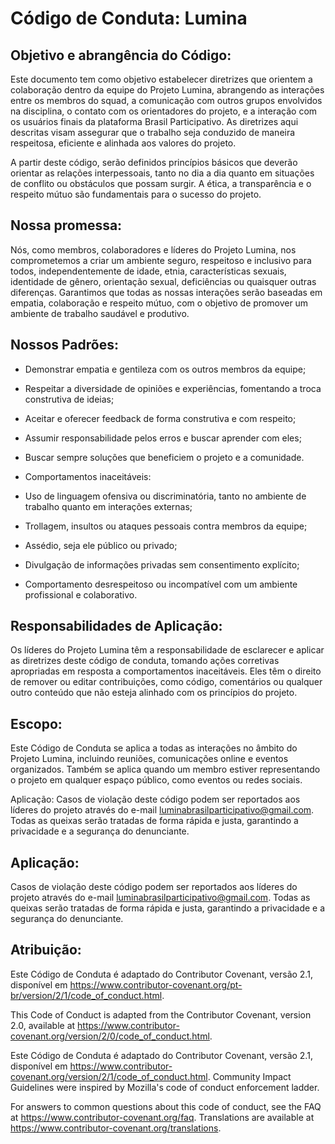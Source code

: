 # Código de Conduta: Lumina

## Objetivo e abrangência do Código:
Este documento tem como objetivo estabelecer diretrizes que orientem a colaboração dentro da equipe do Projeto Lumina, abrangendo as interações entre os membros do squad, a comunicação com outros grupos envolvidos na disciplina, o contato com os orientadores do projeto, e a interação com os usuários finais da plataforma Brasil Participativo. As diretrizes aqui descritas visam assegurar que o trabalho seja conduzido de maneira respeitosa, eficiente e alinhada aos valores do projeto.

A partir deste código, serão definidos princípios básicos que deverão orientar as relações interpessoais, tanto no dia a dia quanto em situações de conflito ou obstáculos que possam surgir. A ética, a transparência e o respeito mútuo são fundamentais para o sucesso do projeto.

## Nossa promessa:
Nós, como membros, colaboradores e líderes do Projeto Lumina, nos comprometemos a criar um ambiente seguro, respeitoso e inclusivo para todos, independentemente de idade, etnia, características sexuais, identidade de gênero, orientação sexual, deficiências ou quaisquer outras diferenças. Garantimos que todas as nossas interações serão baseadas em empatia, colaboração e respeito mútuo, com o objetivo de promover um ambiente de trabalho saudável e produtivo.


## Nossos Padrões:

* Demonstrar empatia e gentileza com os outros membros da equipe;
* Respeitar a diversidade de opiniões e experiências, fomentando a troca construtiva de ideias;
* Aceitar e oferecer feedback de forma construtiva e com respeito;
* Assumir responsabilidade pelos erros e buscar aprender com eles;
* Buscar sempre soluções que beneficiem o projeto e a comunidade.
  
* Comportamentos inaceitáveis:

* Uso de linguagem ofensiva ou discriminatória, tanto no ambiente de trabalho quanto em interações externas;
* Trollagem, insultos ou ataques pessoais contra membros da equipe;
* Assédio, seja ele público ou privado;
* Divulgação de informações privadas sem consentimento explícito;
* Comportamento desrespeitoso ou incompatível com um ambiente profissional e colaborativo.

## Responsabilidades de Aplicação:

Os líderes do Projeto Lumina têm a responsabilidade de esclarecer e aplicar as diretrizes deste código de conduta, tomando ações corretivas apropriadas em resposta a comportamentos inaceitáveis. Eles têm o direito de remover ou editar contribuições, como código, comentários ou qualquer outro conteúdo que não esteja alinhado com os princípios do projeto.


## Escopo:

Este Código de Conduta se aplica a todas as interações no âmbito do Projeto Lumina, incluindo reuniões, comunicações online e eventos organizados. Também se aplica quando um membro estiver representando o projeto em qualquer espaço público, como eventos ou redes sociais.

Aplicação: Casos de violação deste código podem ser reportados aos líderes do projeto através do e-mail luminabrasilparticipativo@gmail.com. Todas as queixas serão tratadas de forma rápida e justa, garantindo a privacidade e a segurança do denunciante.

## Aplicação:
Casos de violação deste código podem ser reportados aos líderes do projeto através do e-mail luminabrasilparticipativo@gmail.com. Todas as queixas serão tratadas de forma rápida e justa, garantindo a privacidade e a segurança do denunciante.

## Atribuição:

Este Código de Conduta é adaptado do Contributor Covenant, versão 2.1, disponível em https://www.contributor-covenant.org/pt-br/version/2/1/code_of_conduct.html.

This Code of Conduct is adapted from the Contributor Covenant, version 2.0, available at https://www.contributor-covenant.org/version/2/0/code_of_conduct.html.

Este Código de Conduta é adaptado do Contributor Covenant, versão 2.1, disponível em https://www.contributor-covenant.org/version/2/1/code_of_conduct.html.
Community Impact Guidelines were inspired by Mozilla's code of conduct enforcement ladder.

For answers to common questions about this code of conduct, see the FAQ at https://www.contributor-covenant.org/faq. Translations are available at https://www.contributor-covenant.org/translations.
